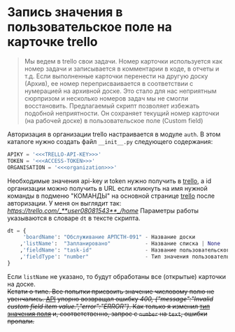 # Запись значения в пользовательское поле на карточке trello

> Мы ведем в trello свои задачи. Номер карточки используется как номер задачи и записывается в комментарии в коде, в отчеты и т.д. Если выполненные карточки перенести на другую доску (Архив), ее номер переприсваивается в соответствии с нумерацией на архивной доске. Это стало для нас неприятным сюрпризом и несколько номеров задач мы не смогли восстановить. Предлагаемый скрипт позволяет избежать подобной неприятности. Он сохраняет текущий номер карточки (на рабочей доске) в пользовательское поле (Custom field)

Авторизация в организации trello настраивается в модуле `auth`. В этом каталоге нужно создать файл `__init__.py` следующего содержания:

```python
APIKY = '<<<TRELLO-API-KEY>>>'
TOKEN = '<<<ACCESS-TOKEN>>>'
ORGANISATION = '<<<organization>>>'

```

Необходимые значения api-key и token нужно получить в [trello](https://trello.com/app-key), а id организации можно получить в URL если кликнуть на имя нужной команды в подменю "КОМАНДЫ" на основной странице [trello](https://trello.com/) после авторизации. У меня он выглядит так: _https://trello.com/_**user08081543**_/home_
Параметры работы указываются в словаре `dt` в тексте скрипта.

```python
dt = {
     'boardName': "Обслуживание АРПСТН-091" - Название доски
    ,'listName':  "Запланировано"           - Название списка | None
    ,'fieldName': "task-id"                 - Название пользовательского поля
    ,'fieldType': "number"                  - Тип значения пользовательского поля
}

```

Если `listName` не указано, то будут обработаны все (открытые) карточки на доске.  
~~Кстати о типе. Все попытки присвоить значение числовому полю не увенчались. [API](https://developer.atlassian.com/cloud/trello/guides/rest-api/getting-started-with-custom-fields/) упорно возвращал ошибку _400, {"message":"Invalid custom field item value.","error":"ERROR"}_. Как только я изменил [тип значения поля](https://developer.atlassian.com/cloud/trello/rest/api-group-cards/#api-cards-idcard-customfield-idcustomfield-item-put) и, соответственно, запрос с `number` на `text`, ошибки пропали.~~

